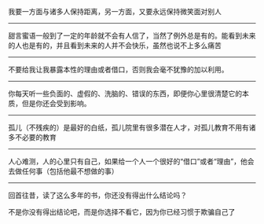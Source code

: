 我要一方面与诸多人保持距离，另一方面，又要永远保持微笑面对别人
___
甜言蜜语一般到了一定的年龄就不会有人信了，当然了例外总是有的。能看到未来的人也是有的，并且看到未来的人并不会快乐，虽然也说不上多么痛苦
___
不要给我让我暴露本性的理由或者借口，否则我会毫不犹豫的加以利用。
___
你每天听一些负面的、虚假的、洗脑的、错误的东西，即便你心里很清楚它的本质，但是你还会受到影响。
___
孤儿（不残疾的）是最好的白纸，孤儿院里有很多潜在人才，对孤儿教育不用有诸多不必要的教育
___
人心难测，人的心里只有自己，如果给一个人一个很好的“借口”或者“理由”，他会去做任何事（包括他最不想做的事）
___
回首往昔，读了这么多年的书，你还没有得出什么结论吗？

不是你没有得出结论吧，而是你选择不看它，因为你已经习惯于欺骗自己了
